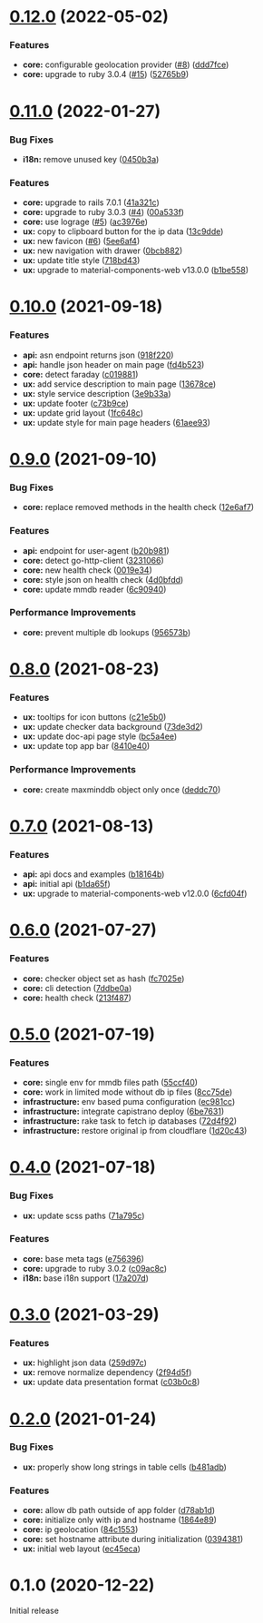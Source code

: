 # [0.12.0](https://github.com/checkip/checkip/compare/v0.11.0...v0.12.0) (2022-05-02)


### Features

* **core:** configurable geolocation provider ([#8](https://github.com/checkip/checkip/issues/8)) ([ddd7fce](https://github.com/checkip/checkip/commit/ddd7fce6667f40afd5fd57d7fa84e1fad918cea4))
* **core:** upgrade to ruby 3.0.4 ([#15](https://github.com/checkip/checkip/issues/15)) ([52765b9](https://github.com/checkip/checkip/commit/52765b995c5715d79882a9e800a1afae8bc85b6e))



# [0.11.0](https://github.com/checkip/checkip/compare/v0.10.0...v0.11.0) (2022-01-27)


### Bug Fixes

* **i18n:** remove unused key ([0450b3a](https://github.com/checkip/checkip/commit/0450b3a2864330de6c82cc08f98964d7f1914c91))


### Features

* **core:** upgrade to rails 7.0.1 ([41a321c](https://github.com/checkip/checkip/commit/41a321cc89b97d1139d705db49eb8a3ff9dbdb53))
* **core:** upgrade to ruby 3.0.3 ([#4](https://github.com/checkip/checkip/issues/4)) ([00a533f](https://github.com/checkip/checkip/commit/00a533ff8a62df103621a3d504f2119f9baa922d))
* **core:** use lograge ([#5](https://github.com/checkip/checkip/issues/5)) ([ac3976e](https://github.com/checkip/checkip/commit/ac3976ec118e19e99fc4bbaea725f82bd9118320))
* **ux:** copy to clipboard button for the ip data ([13c9dde](https://github.com/checkip/checkip/commit/13c9dde45b1756eaf940be8b940401b2c0752bea))
* **ux:** new favicon ([#6](https://github.com/checkip/checkip/issues/6)) ([5ee6af4](https://github.com/checkip/checkip/commit/5ee6af4427fe61e8e8b13a034c787ef1fb0f7270))
* **ux:** new navigation with drawer ([0bcb882](https://github.com/checkip/checkip/commit/0bcb8829037acd2d2121edfbe3e6638100cea3a8))
* **ux:** update title style ([718bd43](https://github.com/checkip/checkip/commit/718bd43e4eb9dddaddfe87ef8df5db4030ceb6dc))
* **ux:** upgrade to material-components-web v13.0.0 ([b1be558](https://github.com/checkip/checkip/commit/b1be558e0b80008aca70885beb28a9171ea8bd7d))



# [0.10.0](https://github.com/checkip/checkip/compare/v0.9.0...v0.10.0) (2021-09-18)


### Features

* **api:** asn endpoint returns json ([918f220](https://github.com/checkip/checkip/commit/918f2203d6de58ba4a50a0ce1d3fe29de840e222))
* **api:** handle json header on main page ([fd4b523](https://github.com/checkip/checkip/commit/fd4b5239cce9acdb2ee7651bd644c906bdf98bff))
* **core:** detect faraday ([c019881](https://github.com/checkip/checkip/commit/c019881328861dd6d76dd063f48781e1d8debe31))
* **ux:** add service description to main page ([13678ce](https://github.com/checkip/checkip/commit/13678ce633c130d6933e4286248d4f7d8c544431))
* **ux:** style service description ([3e9b33a](https://github.com/checkip/checkip/commit/3e9b33a5182fda28d57632364e50e3e704e9087f))
* **ux:** update footer ([c73b9ce](https://github.com/checkip/checkip/commit/c73b9ce8f4cd3cf3803956105f3c6239f347e709))
* **ux:** update grid layout ([1fc648c](https://github.com/checkip/checkip/commit/1fc648c9cc2f63381839375b328bd9709d1f9069))
* **ux:** update style for main page headers ([61aee93](https://github.com/checkip/checkip/commit/61aee9320f5f9fa4988ee6616e750fc3ddbf09e5))



# [0.9.0](https://github.com/checkip/checkip/compare/v0.8.0...v0.9.0) (2021-09-10)


### Bug Fixes

* **core:** replace removed methods in the health check ([12e6af7](https://github.com/checkip/checkip/commit/12e6af782981d28e5f9294cf5169757eb15c9afb))


### Features

* **api:** endpoint for user-agent ([b20b981](https://github.com/checkip/checkip/commit/b20b98104785e95acbe0083c15b8d25f1e1f4804))
* **core:** detect go-http-client ([3231066](https://github.com/checkip/checkip/commit/3231066eb38eb19638b4900b8c3ac803134500aa))
* **core:** new health check ([0019e34](https://github.com/checkip/checkip/commit/0019e34f8066d8cd2f5a59575442b283161e0872))
* **core:** style json on health check ([4d0bfdd](https://github.com/checkip/checkip/commit/4d0bfddd5e9842526a0698eec5bfd460ed2494d4))
* **core:** update mmdb reader ([6c90940](https://github.com/checkip/checkip/commit/6c90940de271c7206e83dd5265ea592ffa44d81e))


### Performance Improvements

* **core:** prevent multiple db lookups ([956573b](https://github.com/checkip/checkip/commit/956573b5ef4d53fdd817956d034f4b7837416477))



# [0.8.0](https://github.com/checkip/checkip/compare/v0.7.0...v0.8.0) (2021-08-23)


### Features

* **ux:** tooltips for icon buttons ([c21e5b0](https://github.com/checkip/checkip/commit/c21e5b09fd1f4b57c07c606ec3ecb1d70577a0f2))
* **ux:** update checker data background ([73de3d2](https://github.com/checkip/checkip/commit/73de3d2228be0ed1d048e6ff238cf5e195cbe602))
* **ux:** update doc-api page style ([bc5a4ee](https://github.com/checkip/checkip/commit/bc5a4ee7e376ee23cc50d1cec5515cddd32dbfb3))
* **ux:** update top app bar ([8410e40](https://github.com/checkip/checkip/commit/8410e40f938270b4dfa56e9f177dbb96a24db896))


### Performance Improvements

* **core:** create maxminddb object only once ([deddc70](https://github.com/checkip/checkip/commit/deddc70080bf0ffeab0f3012213d5ea71f0dff82))



# [0.7.0](https://github.com/checkip/checkip/compare/v0.6.0...v0.7.0) (2021-08-13)


### Features

* **api:** api docs and examples ([b18164b](https://github.com/checkip/checkip/commit/b18164b645c936d4cd7e57c0da4dbd8cfab909ea))
* **api:** initial api ([b1da65f](https://github.com/checkip/checkip/commit/b1da65f1ac95ac4034b2a01723ed7a6136045e02))
* **ux:** upgrade to material-components-web v12.0.0 ([6cfd04f](https://github.com/checkip/checkip/commit/6cfd04f1637e7b28b92b6b03dfadb5e9722a2cd8))



# [0.6.0](https://github.com/checkip/checkip/compare/v0.5.0...v0.6.0) (2021-07-27)


### Features

* **core:** checker object set as hash ([fc7025e](https://github.com/checkip/checkip/commit/fc7025ec16e7f1794472ccfec5b8cfebc4bac9da))
* **core:** cli detection ([7ddbe0a](https://github.com/checkip/checkip/commit/7ddbe0a907ca0b9a89d4f5a5c0907748a3302b26))
* **core:** health check ([213f487](https://github.com/checkip/checkip/commit/213f4871188c6bf1f6327bea1db66cfbc36f84fb))



# [0.5.0](https://github.com/checkip/checkip/compare/v0.4.0...v0.5.0) (2021-07-19)


### Features

* **core:** single env for mmdb files path ([55ccf40](https://github.com/checkip/checkip/commit/55ccf402e06170a58f69ded2a88f932f0e445da2))
* **core:** work in limited mode without db ip files ([8cc75de](https://github.com/checkip/checkip/commit/8cc75de6693f28bb5a22f8f199ece872fbd2046d))
* **infrastructure:** env based puma configuration ([ec981cc](https://github.com/checkip/checkip/commit/ec981cc654ccbea87b01de80d610118f5775e564))
* **infrastructure:** integrate capistrano deploy ([6be7631](https://github.com/checkip/checkip/commit/6be763109d0832c1c8c9767630b4af3d209da4eb))
* **infrastructure:** rake task to fetch ip databases ([72d4f92](https://github.com/checkip/checkip/commit/72d4f92bafc18ab3ebe55993d11eb14bc5413ec1))
* **infrastructure:** restore original ip from cloudflare ([1d20c43](https://github.com/checkip/checkip/commit/1d20c430a00e039708588a56610fcfb1967069d5))



# [0.4.0](https://github.com/checkip/checkip/compare/v0.3.0...v0.4.0) (2021-07-18)


### Bug Fixes

* **ux:** update scss paths ([71a795c](https://github.com/checkip/checkip/commit/71a795cf50e442a970611dbeed0805899de7d300))


### Features

* **core:** base meta tags ([e756396](https://github.com/checkip/checkip/commit/e7563963024f43754f49dba44d8445d1a17e6770))
* **core:** upgrade to ruby 3.0.2 ([c09ac8c](https://github.com/checkip/checkip/commit/c09ac8c8a0c2b5f11cca36ae97034704c62189ae))
* **i18n:** base i18n support ([17a207d](https://github.com/checkip/checkip/commit/17a207d5d2b0c25878925f6fc5014f6f5a65554c))



# [0.3.0](https://github.com/checkip/checkip/compare/v0.2.0...v0.3.0) (2021-03-29)


### Features

* **ux:** highlight json data ([259d97c](https://github.com/checkip/checkip/commit/259d97ce62f06ae52cccdba4df9a3e4520e16bf0))
* **ux:** remove normalize dependency ([2f94d5f](https://github.com/checkip/checkip/commit/2f94d5fc2baa39f06b7a6393effe22d04909591d))
* **ux:** update data presentation format ([c03b0c8](https://github.com/checkip/checkip/commit/c03b0c81c3283ed7e861c891926d4a19650dffbb))



# [0.2.0](https://github.com/checkip/checkip/compare/v0.1.0...v0.2.0) (2021-01-24)


### Bug Fixes

* **ux:** properly show long strings in table cells ([b481adb](https://github.com/checkip/checkip/commit/b481adbe7e4161ef7d964baeb00fc99f1b831cf8))


### Features

* **core:** allow db path outside of app folder ([d78ab1d](https://github.com/checkip/checkip/commit/d78ab1d471535e08f275e110745bf1424b02d66b))
* **core:** initialize only with ip and hostname ([1864e89](https://github.com/checkip/checkip/commit/1864e8908764e3c208d8c0eae1711e89f29840e7))
* **core:** ip geolocation ([84c1553](https://github.com/checkip/checkip/commit/84c1553badeb99d7ebf19a03c8c9f6d499794d33))
* **core:** set hostname attribute during initialization ([0394381](https://github.com/checkip/checkip/commit/0394381526ab79521afc577b6876e3830219ef85))
* **ux:** initial web layout ([ec45eca](https://github.com/checkip/checkip/commit/ec45eca17fcc8f601a0c93caffeb75f1cf209421))



# 0.1.0 (2020-12-22)

Initial release

